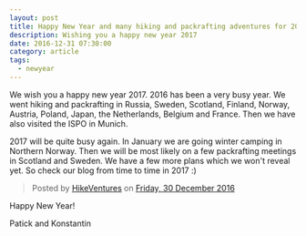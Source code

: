 ```yaml
---
layout: post
title: Happy New Year and many hiking and packrafting adventures for 2017.
description: Wishing you a happy new year 2017
date: 2016-12-31 07:30:00
category: article
tags:
  - newyear
---
```

We wish you a happy new year 2017. 2016 has been a very busy year. We went hiking and packrafting in Russia, Sweden, Scotland, Finland, Norway, Austria, Poland, Japan, the Netherlands, Belgium and France. Then we have also visited the ISPO in Munich.

2017 will be quite busy again. In January we are going winter camping in Northern Norway. Then we will be most likely on a few packrafting meetings in Scotland and Sweden. We have a few more plans which we won't reveal yet. So check our blog from time to time in 2017 :)

<div class="fb-post" data-href="https://www.facebook.com/HikeVentures/posts/944103872356070:0" data-width="500" data-show-text="false"><blockquote cite="https://www.facebook.com/HikeVentures/posts/944103872356070:0" class="fb-xfbml-parse-ignore">Posted by <a href="https://www.facebook.com/HikeVentures/">HikeVentures</a> on&nbsp;<a href="https://www.facebook.com/HikeVentures/posts/944103872356070:0">Friday, 30 December 2016</a></blockquote></div>

Happy New Year!

Patick and Konstantin
